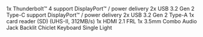 1x Thunderbolt™ 4 support DisplayPort™ / power delivery
2x USB 3.2 Gen 2 Type-C support DisplayPort™ / power delivery
2x USB 3.2 Gen 2 Type-A
1x card reader (SD) (UHS-II, 312MB/s)
1x HDMI 2.1 FRL
1x 3.5mm Combo Audio Jack
Backlit Chiclet Keyboard Single Light
